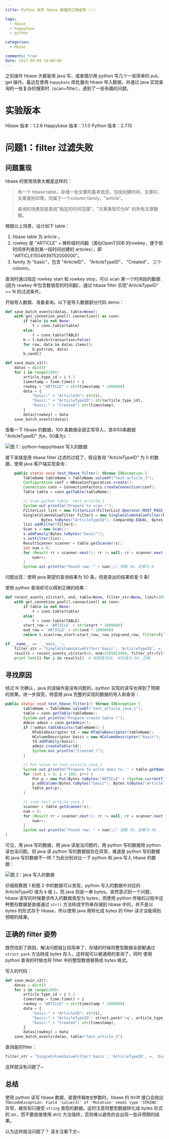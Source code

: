 ```yaml
---
title: Python 读写 hbase 数据的正确姿势（一）

tags:
  - hbase
  - happybase
  - python

categories:
  - Hbase

comments: true
date: 2017-09-09 19:00:00
---
```

之前操作 hbase 大都是用 java 写，或者偶尔用 python 写几个一些简单的 put、get 操作。最近在使用 `happybase` 库批量向 hbase 导入数据，并通过 java 实现查询的一些复杂的搜索时（scan+filter），遇到了一些有趣的问题。

实验版本
================
Hbase 版本：1.2.6
Happybase 版本：1.1.0
Python 版本：2.7.13

问题1：filter 过滤失败
================
问题重现
-------------------
hbase 的使用场景大概是这样的：
>有一个 hbase table，存储一些文章的基本信息，包括创建时间、文章ID、文章类别ID等，同属于一个column family，"article"。
>
>查询的场景则是查找"指定的时间范围"，"文章类型ID为N" 的所有文章数据。

根据以上场景，设计如下 table：
1. hbase table 为 article 。
2. rowkey 是 "ARTICLE" + 微秒级时间戳（类似OpenTSDB 的rowkey，便于按时间序列查到某一段时间创建的 articles），即 "ARTICLE1504939752000000"。
3. family 为 "basic"，包含 "ArticleID"， "ArticleTypeID"， "Created"， 三个 column。

查询时通过指定 rowkey start 和 rowkey stop，可以 scan 某一个时间段的数据(因为 rowkey 中包含数值型的时间戳)，通过 hbase filter 实现"ArticleTypeID" == N 的过滤条件。

开始导入数据、准备查询，以下是导入数据部分代码 demo：

```python
def save_batch_events(datas, table=None):
    with get_connetion_pool().connection() as conn:
        if table is not None:
            t = conn.table(table)
        else:
            t = conn.table(TABLE)
        b = t.batch(transaction=False)
        for row, data in datas.items():
            b.put(row, data)
        b.send()

def save_main_v1():
    datas = dict()
    for i in range(100):
        article_type_id = i % 2
        timestamp = time.time() + i
        rowkey = "ARTICLE" + str(timestamp * 1000000)
        data = {
            "basic:" + "ArticleID": str(i),
            "basic:" + "ArticleTypeID": str(article_type_id),
            "basic:" + "Created": str(timestamp),
        }
        datas[rowkey] = data
    save_batch_events(datas)
```
查看一下 hbase 的数据，100 条数据全部正常导入，其中50条数据 "ArticleTypeID" 为`0`，50条为`1` ：

![图 1：python-happyhbase 写入的数据](http://upload-images.jianshu.io/upload_images/5915508-24741b37893ee8a0.png?imageMogr2/auto-orient/strip%7CimageView2/2/w/1240)

接下来就是用 hbase filter 过滤的过程了，假设查询 "ArticleTypeID" 为 0 的数据，使用 java 客户端实现查询：
```java
	public static void test_hbase_filter() throws IOException {
		TableName tableName = TableName.valueOf("test_article_1");
		Configuration conf = HBaseConfiguration.create();
		Connection conn = ConnectionFactory.createConnection(conf);
		Table table = conn.getTable(tableName);

		// Scan python table `test_article_1`
		System.out.println("Prepare to scan !");
		FilterList list = new FilterList(FilterList.Operator.MUST_PASS_ONE);
		SingleColumnValueFilter filter1 = new SingleColumnValueFilter(Bytes.toBytes("basic"),
				Bytes.toBytes("ArticleTypeID"), CompareOp.EQUAL, Bytes.toBytes(1L));
		list.addFilter(filter1);
		Scan s = new Scan();
		s.addFamily(Bytes.toBytes("basic"));
		s.setFilter(list);
		ResultScanner scanner = table.getScanner(s);
		int num = 0;
		for (Result rr = scanner.next(); rr != null; rr = scanner.next()) {
			num++;
		}
		System.out.println("Found row: " + num);// 预期 50，结果为 0
```
问题出现：使用 java 期望的查询结果为 50 条，但是查出的结果却是 0 条!

使用 python 查询却可以得到正确的结果：
```python
def recent_events_v1(start, end, table=None, filter_str=None, limit=2000):
    with get_connetion_pool().connection() as conn:
        if table is not None:
            t = conn.table(table)
        else:
            t = conn.table(TABLE)
        start_row = 'ARTICLE' + str(start * 1000000)
        end_row = 'ARTICLE' + str(end * 1000000)
        return t.scan(row_start=start_row, row_stop=end_row, filter=filter_str, limit=limit)

if __name__ == '__main__':
    filter_str = "SingleColumnValueFilter('basic', 'ArticleTypeID', =, 'binary:1')"
    results = recent_events_v1(start=0, end=1505023900, filter_str=filter_str)
    print len([i for i in results])  # 期望值为50, 实际值为 50，正确
```


寻找原因
-----------------------
经过 N 次确认，java 的读操作是没有问题的，python 实现的读写也得到了预期的效果。进一步探究，特意用 java 完整的实现的数据的导入和查询：
```java
public static void test_hbase_filter1() throws IOException {        
		tableName = TableName.valueOf("test_article_java_1");
		table = conn.getTable(tableName);
		System.out.println("Prepare create table !");
		Admin admin = conn.getAdmin();
		if (!admin.tableExists(tableName)) {
			HTableDescriptor td = new HTableDescriptor(tableName);
			HColumnDescriptor basic = new HColumnDescriptor("basic");
			td.addFamily(basic);
			admin.createTable(td);
			System.out.println("Created !");
		}

		// Put value to test_article_java_1
		System.out.println("Prepare to write data to: " + table.getName().toString());
		for (int i = 0; i < 100; i++) {
			Put p = new Put(Bytes.toBytes("ARTICLE" + (System.currentTimeMillis() + 1000) * 1000));
			p.addColumn(Bytes.toBytes("basic"), Bytes.toBytes("ArticleTypeID"), Bytes.toBytes(Long.valueOf(i % 2)));
			table.put(p);
		}

		// scan test_article_java_1
		scanner = table.getScanner(s);
		num = 0;
		for (Result rr = scanner.next(); rr != null; rr = scanner.next()) {
			num++;
		}
		System.out.println("Found row: " + num);// 预期 50，结果为 50
}
```
可见，用 java 写的数据，用 java 读是没问题的，用 python 写的数据用 python 读也没问题。但 java 读 python 写的数据就存在异常，难道是 python 写的数据和 java 写的数据不一样？为此分别对比一下 python 和 java 写入 hbase 的数据：


![图 2：java 写入的数据
](http://upload-images.jianshu.io/upload_images/5915508-c1a6839eeeb3d6fd.png?imageMogr2/auto-orient/strip%7CimageView2/2/w/1240)

仔细观察图 1 和图 2 中的数据可以发现，python 写入的数据中对应的 ArticleTypeID 值为 `0` 或 `1`，而 java 则是一串 bytes。突然意识到一个问题，hbase 读写的时候要求传入的数据类型为 bytes，而使用 python 传输的过程中这种整形数据是直接通过 `str()` 方法转成字符串存储到 hbase 中的，并不是以 bytes 的形式存于 hbase，所以使用 java 用转化成 bytes 的 filter 读才没能得到预期的结果。

正确的 filter 姿势
-----------------------
既然找到了原因，解决问题就比较简单了，存储的时候将整型数据全部都通过 `struct.pack` 方法转成 bytes 存入，这样就可以被通用的查询了，同时 使用 python 查询的时候也将 filter 中的整型数值替换成 bytes 格式。

写入的代码：
```python
def save_main_v2():
    datas = dict()
    for i in range(100):
        article_type_id = i % 2
        timestamp = time.time() + i
        rowkey = "ARTICLE" + str(timestamp * 1000000)
        data = {
            "basic:" + "ArticleID": str(i),
            "basic:" + "ArticleTypeID": struct.pack('>q', article_type_id),
            "basic:" + "Created": str(timestamp),
        }
        datas[rowkey] = data
    save_batch_events(datas, table="test_article_2")
```
查询是的filter：
```python
filter_str = "SingleColumnValueFilter('basic', 'ArticleTypeID', =, 'binary:{value}')".format(value=struct.pack('>q', 1))
```
这样就没有问题了~

总结
--------------------
使用 python 读写 hbase 数据，直接传输`整型`参数时，hbase 的 thrift 接口会抛出 `TDecodeException: Field 'value(3)' of 'Mutation' needs type 'STRING'` 异常，被告知只接受 `string` 类型的数据。这时注意将整型数据转化成 bytes 形式的 str，而不要直接使用 str() 方法强转，否则难以避免的会出现一些非预期的结果。

以为这样就没问题了？ 请关注看下文~
